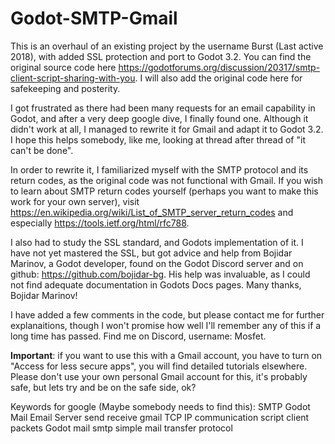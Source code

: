 # Godot-SMTP-Gmail

This is an overhaul of an existing project by the username Burst (Last active 2018), with added SSL protection and port to Godot 3.2. You can find the original source code here https://godotforums.org/discussion/20317/smtp-client-script-sharing-with-you. I will also add the original code here for safekeeping and posterity.

I got frustrated as there had been many requests for an email capability in Godot, and after a very deep google dive, I finally found one. Although it didn't work at all, I managed to rewrite it for Gmail and adapt it to Godot 3.2. I hope this helps somebody, like me, looking at thread after thread of "it can't be done". 

In order to rewrite it, I familiarized myself with the SMTP protocol and its return codes, as the original code was not functional with Gmail. If you wish to learn about SMTP return codes yourself (perhaps you want to make this work for your own server), visit https://en.wikipedia.org/wiki/List_of_SMTP_server_return_codes and especially https://tools.ietf.org/html/rfc788.

I also had to study the SSL standard, and Godots implementation of it. I have not yet mastered the SSL, but got advice and help from Bojidar Marinov, a Godot developer, found on the Godot Discord server and on github: https://github.com/bojidar-bg. His help was invaluable, as I could not find adequate documentation in Godots Docs pages. Many thanks, Bojidar Marinov!

I have added a few comments in the code, but please contact me for further explanaitions, though I won't promise how well I'll remember any of this if a long time has passed. Find me on Discord, username: Mosfet.


**Important**: if you want to use this with a Gmail account, you have to turn on "Access for less secure apps", you will find detailed tutorials elsewhere. Please don't use your own personal Gmail account for this, it's probably safe, but lets try and be on the safe side, ok? 


Keywords for google (Maybe somebody needs to find this): SMTP Godot Mail Email Server send receive gmail TCP IP communication script client packets Godot mail smtp simple mail transfer protocol
